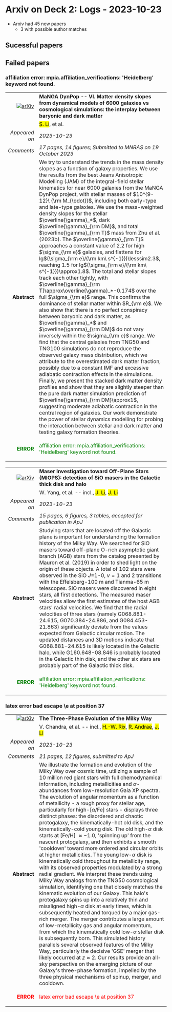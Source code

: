 # Arxiv on Deck 2: Logs - 2023-10-23

* Arxiv had 45 new papers
    * 3 with possible author matches

## Sucessful papers

## Failed papers

### affiliation error: mpia.affiliation_verifications: 'Heidelberg' keyword not found. 


|||
|---:|:---|
| [![arXiv](https://img.shields.io/badge/arXiv-arXiv:2310.13278-b31b1b.svg)](https://arxiv.org/abs/arXiv:2310.13278) | **MaNGA DynPop -- VI. Matter density slopes from dynamical models of 6000  galaxies vs cosmological simulations: the interplay between baryonic and dark  matter**  |
|| <mark>S. Li</mark>, et al. |
|*Appeared on*| *2023-10-23*|
|*Comments*| *17 pages, 14 figures; Submitted to MNRAS on 19 October 2023*|
|**Abstract**| We try to understand the trends in the mass density slopes as a function of galaxy properties. We use the results from the best Jeans Anisotropic Modelling (JAM) of the integral-field stellar kinematics for near 6000 galaxies from the MaNGA DynPop project, with stellar masses of $10^{9-12}\ {\rm M_{\odot}}$, including both early-type and late-type galaxies. We use the mass-weighted density slopes for the stellar $\overline{\gamma}_*$, dark $\overline{\gamma}_{\rm DM}$, and total $\overline{\gamma}_{\rm T}$ mass from Zhu et al. (2023b). The $\overline{\gamma}_{\rm T}$ approaches a constant value of 2.2 for high $\sigma_{\rm e}$ galaxies, and flattens for lg$(\sigma_{\rm e}/{\rm km\ s^{-1}})\lesssim2.3$, reaching 1.5 for lg$(\sigma_{\rm e}/{\rm km\ s^{-1}})\approx1.8$. The total and stellar slopes track each other tightly, with $\overline{\gamma}_{\rm T}\approx\overline{\gamma}_*-0.174$ over the full $\sigma_{\rm e}$ range. This confirms the dominance of stellar matter within $R_{\rm e}$. We also show that there is no perfect conspiracy between baryonic and dark matter, as $\overline{\gamma}_*$ and $\overline{\gamma}_{\rm DM}$ do not vary inversely within the $\sigma_{\rm e}$ range. We find that the central galaxies from TNG50 and TNG100 simulations do not reproduce the observed galaxy mass distribution, which we attribute to the overestimated dark matter fraction, possibly due to a constant IMF and excessive adiabatic contraction effects in the simulations. Finally, we present the stacked dark matter density profiles and show that they are slightly steeper than the pure dark matter simulation prediction of $\overline{\gamma}_{\rm DM}\approx1$, suggesting moderate adiabatic contraction in the central region of galaxies. Our work demonstrate the power of stellar dynamics modelling for probing the interaction between stellar and dark matter and testing galaxy formation theories. |
|<p style="color:green"> **ERROR** </p>| <p style="color:green">affiliation error: mpia.affiliation_verifications: 'Heidelberg' keyword not found.</p> |


|||
|---:|:---|
| [![arXiv](https://img.shields.io/badge/arXiv-arXiv:2310.13489-b31b1b.svg)](https://arxiv.org/abs/arXiv:2310.13489) | **Maser Investigation toward Off-Plane Stars (MIOPS): detection of SiO  masers in the Galactic thick disk and halo**  |
|| W. Yang, et al. -- incl., <mark>J. Li</mark>, <mark>J. Li</mark> |
|*Appeared on*| *2023-10-23*|
|*Comments*| *15 pages, 6 figures, 3 tables, accepted for publication in ApJ*|
|**Abstract**| Studying stars that are located off the Galactic plane is important for understanding the formation history of the Milky Way. We searched for SiO masers toward off-plane O-rich asymptotic giant branch (AGB) stars from the catalog presented by Mauron et al. (2019) in order to shed light on the origin of these objects. A total of 102 stars were observed in the SiO $J$=1-0, $v=1$ and 2 transitions with the Effelsberg-100 m and Tianma-65 m telescopes. SiO masers were discovered in eight stars, all first detections. The measured maser velocities allow the first estimates of the host AGB stars' radial velocities. We find that the radial velocities of three stars (namely G068.881-24.615, G070.384-24.886, and G084.453-21.863) significantly deviate from the values expected from Galactic circular motion. The updated distances and 3D motions indicate that G068.881$-$24.615 is likely located in the Galactic halo, while G160.648-08.846 is probably located in the Galactic thin disk, and the other six stars are probably part of the Galactic thick disk. |
|<p style="color:green"> **ERROR** </p>| <p style="color:green">affiliation error: mpia.affiliation_verifications: 'Heidelberg' keyword not found.</p> |

### latex error bad escape \e at position 37 


|||
|---:|:---|
| [![arXiv](https://img.shields.io/badge/arXiv-arXiv:2310.13050-b31b1b.svg)](https://arxiv.org/abs/arXiv:2310.13050) | **The Three-Phase Evolution of the Milky Way**  |
|| V. Chandra, et al. -- incl., <mark>H.-W. Rix</mark>, <mark>R. Andrae</mark>, <mark>J. Li</mark> |
|*Appeared on*| *2023-10-23*|
|*Comments*| *21 pages, 12 figures, submitted to ApJ*|
|**Abstract**| We illustrate the formation and evolution of the Milky Way over cosmic time, utilizing a sample of 10 million red giant stars with full chemodynamical information, including metallicities and $\alpha$-abundances from low-resolution Gaia XP spectra. The evolution of angular momentum as a function of metallicity - a rough proxy for stellar age, particularly for high-[$\alpha$/Fe] stars - displays three distinct phases: the disordered and chaotic protogalaxy, the kinematically-hot old disk, and the kinematically-cold young disk. The old high-$\alpha$ disk starts at [Fe/H] $\approx -1.0$, 'spinning up' from the nascent protogalaxy, and then exhibits a smooth 'cooldown' toward more ordered and circular orbits at higher metallicities. The young low-$\alpha$ disk is kinematically cold throughout its metallicity range, with its observed properties modulated by a strong radial gradient. We interpret these trends using Milky Way analogs from the TNG50 cosmological simulation, identifying one that closely matches the kinematic evolution of our Galaxy. This halo's protogalaxy spins up into a relatively thin and misaligned high-$\alpha$ disk at early times, which is subsequently heated and torqued by a major gas-rich merger. The merger contributes a large amount of low-metallicity gas and angular momentum, from which the kinematically cold low-$\alpha$ stellar disk is subsequently born. This simulated history parallels several observed features of the Milky Way, particularly the decisive 'GSE' merger that likely occurred at $z \approx 2$. Our results provide an all-sky perspective on the emerging picture of our Galaxy's three-phase formation, impelled by the three physical mechanisms of spinup, merger, and cooldown. |
|<p style="color:red"> **ERROR** </p>| <p style="color:red">latex error bad escape \e at position 37</p> |

